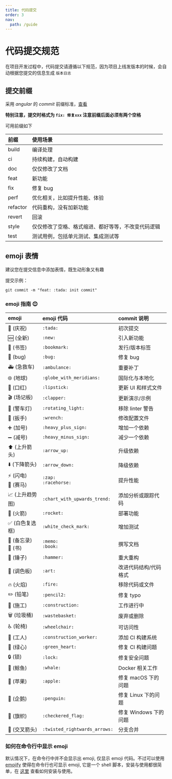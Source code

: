 ```yaml
---
title: 代码提交
order: 3
nav:
  path: /guide
---
```


# 代码提交规范

在项目开发过程中，代码提交请遵循以下规范，因为项目上线发版本的时候，会自动根据您提交的信息生成 `版本日志`

## 提交前缀

采用 _angular_ 的 _commit_ 前缀标准，[查看](https://github.com/conventional-changelog/commitlint)

**特别注意，提交时格式为 `fix: 修复xxx` 注意前缀后面必须有两个空格**

可用前缀如下

| 前缀     | 使用场景                                           |
| :------- | :------------------------------------------------- |
| build    | 编译处理                                           |
| ci       | 持续构建，自动构建                                 |
| doc      | 仅仅修改了文档                                     |
| feat     | 新功能                                             |
| fix      | 修复 bug                                           |
| perf     | 优化相关，比如提升性能、体验                       |
| refactor | 代码重构，没有加新功能                             |
| revert   | 回滚                                               |
| style    | 仅仅修改了空格、格式缩进、都好等等，不改变代码逻辑 |
| test     | 测试用例，包括单元测试、集成测试等                 |

## emoji 表情

建议您在提交信息中添加表情，既生动形象又有趣

提交示例：

```shell script
git commit -m "feat: :tada: init commit"
```

### emoji 指南 😊

| emoji                     | emoji 代码                    | commit 说明           |
| :------------------------ | :---------------------------- | :-------------------- |
| 🎉 (庆祝)                 | `:tada:`                      | 初次提交              |
| 🆕 (全新)                 | `:new:`                       | 引入新功能            |
| 🔖 (书签)                 | `:bookmark:`                  | 发行/版本标签         |
| 🐛 (bug)                  | `:bug:`                       | 修复 bug              |
| 🚑 (急救车)               | `:ambulance:`                 | 重要补丁              |
| 🌐 (地球)                 | `:globe_with_meridians:`      | 国际化与本地化        |
| 💄 (口红)                 | `:lipstick:`                  | 更新 UI 和样式文件    |
| 🎬 (场记板)               | `:clapper:`                   | 更新演示/示例         |
| 🚨 (警车灯)               | `:rotating_light:`            | 移除 linter 警告      |
| 🔧 (扳手)                 | `:wrench:`                    | 修改配置文件          |
| ➕ (加号)                 | `:heavy_plus_sign:`           | 增加一个依赖          |
| ➖ (减号)                 | `:heavy_minus_sign:`          | 减少一个依赖          |
| ⬆️ (上升箭头)             | `:arrow_up:`                  | 升级依赖              |
| ⬇️ (下降箭头)             | `:arrow_down:`                | 降级依赖              |
| ⚡️ (闪电) <br> 🐎 (赛马) | `:zap:`<br>`:racehorse:`      | 提升性能              |
| 📈 (上升趋势图)           | `:chart_with_upwards_trend:`  | 添加分析或跟踪代码    |
| 🚀 (火箭)                 | `:rocket:`                    | 部署功能              |
| ✅ (白色复选框)           | `:white_check_mark:`          | 增加测试              |
| 📝 (备忘录)<br> 📖 (书)   | `:memo:`<br>`:book:`          | 撰写文档              |
| 🔨 (锤子)                 | `:hammer:`                    | 重大重构              |
| 🎨 (调色板)               | `:art:`                       | 改进代码结构/代码格式 |
| 🔥 (火焰)                 | `:fire:`                      | 移除代码或文件        |
| ✏️ (铅笔)                 | `:pencil2:`                   | 修复 typo             |
| 🚧 (施工)                 | `:construction:`              | 工作进行中            |
| 🗑 (垃圾桶)                | `:wastebasket:`               | 废弃或删除            |
| ♿️ (轮椅)                | `:wheelchair:`                | 可访问性              |
| 👷 (工人)                 | `:construction_worker:`       | 添加 CI 构建系统      |
| 💚 (绿心)                 | `:green_heart:`               | 修复 CI 构建问题      |
| 🔒 (锁)                   | `:lock:`                      | 修复安全问题          |
| 🐳 (鲸鱼)                 | `:whale:`                     | Docker 相关工作       |
| 🍎 (苹果)                 | `:apple:`                     | 修复 macOS 下的问题   |
| 🐧 (企鹅)                 | `:penguin:`                   | 修复 Linux 下的问题   |
| 🏁 (旗帜)                 | `:checkered_flag:`            | 修复 Windows 下的问题 |
| 🔀 (交叉箭头)             | `:twisted_rightwards_arrows:` | 分支合并              |

### 如何在命令行中显示 emoji

默认情况下，在命令行中并不会显示出 emoji, 仅显示 emoji 代码。不过可以使用 [emojify](https://github.com/mrowa44/emojify) 使得在命令行也可显示 emoji, 它是一个 shell 脚本，安装与使用都很简单，在 [这里](https://github.com/mrowa44/emojify) 查看如何安装与使用。

